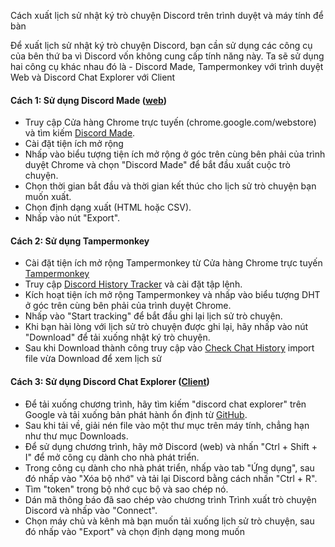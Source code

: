 Cách xuất lịch sử nhật ký trò chuyện Discord trên trình duyệt và máy tính để bàn

Để xuất lịch sử nhật ký trò chuyện Discord, bạn cần sử dụng các công cụ của bên thứ ba vì Discord vốn không cung cấp tính năng này. Ta sẽ sử dụng hai công cụ khác nhau đó là - Discord Made, Tampermonkey với trình duyệt Web và Discord Chat Explorer với Client

#### Cách 1: Sử dụng Discord Made ([web](https://www.youtube.com/watch?v=4cijBczRu1o))

- Truy cập Cửa hàng Chrome trực tuyến (chrome.google.com/webstore) và tìm kiếm [Discord Made](https://chromewebstore.google.com/detail/discordmate-discord-chat/ofjlibelpafmdhigfgggickpejfomamk).
- Cài đặt tiện ích mở rộng
- Nhấp vào biểu tượng tiện ích mở rộng ở góc trên cùng bên phải của trình duyệt Chrome và chọn "Discord Made" để bắt đầu xuất cuộc trò chuyện.
- Chọn thời gian bắt đầu và thời gian kết thúc cho lịch sử trò chuyện bạn muốn xuất.
- Chọn định dạng xuất (HTML hoặc CSV).
- Nhấp vào nút "Export".

#### Cách 2: Sử dụng Tampermonkey

- Cài đặt tiện ích mở rộng Tampermonkey từ Cửa hàng Chrome trực tuyến [Tampermonkey](chrome.google.com/webstore/detail/tampermonkey/dhdgffkkebhmkfjojejmpbldmpobfkfo)
- Truy cập [Discord History Tracker](https://dht.chylex.com/browser-only/build/track.user.js) và cài đặt tập lệnh.
- Kích hoạt tiện ích mở rộng Tampermonkey và nhấp vào biểu tượng DHT ở góc trên cùng bên phải của trình duyệt Chrome.
- Nhấp vào "Start tracking" để bắt đầu ghi lại lịch sử trò chuyện.
- Khi bạn hài lòng với lịch sử trò chuyện được ghi lại, hãy nhấp vào nút "Download" để tải xuống nhật ký trò chuyện.
- Sau khi Download thành công truy cập vào [Check Chat History](https://dht.chylex.com/browser-only/build/viewer.html) import file vừa Download để xem lịch sử

#### Cách 3: Sử dụng Discord Chat Explorer ([Client](https://www.youtube.com/watch?v=ovLFCM10m_Q))

- Để tải xuống chương trình, hãy tìm kiếm "discord chat explorer" trên Google và tải xuống bản phát hành ổn định từ [GitHub](https://github.com/Tyrrrz/DiscordChatExporter).
- Sau khi tải về, giải nén file vào một thư mục trên máy tính, chẳng hạn như thư mục Downloads.
- Để sử dụng chương trình, hãy mở Discord (web) và nhấn "Ctrl + Shift + I" để mở công cụ dành cho nhà phát triển.
- Trong công cụ dành cho nhà phát triển, nhấp vào tab "Ứng dụng", sau đó nhấp vào "Xóa bộ nhớ" và tải lại Discord bằng cách nhấn "Ctrl + R".
- Tìm "token" trong bộ nhớ cục bộ và sao chép nó.
- Dán mã thông báo đã sao chép vào chương trình Trình xuất trò chuyện Discord và nhấp vào "Connect".
- Chọn máy chủ và kênh mà bạn muốn tải xuống lịch sử trò chuyện, sau đó nhấp vào "Export" và chọn định dạng mong muốn

